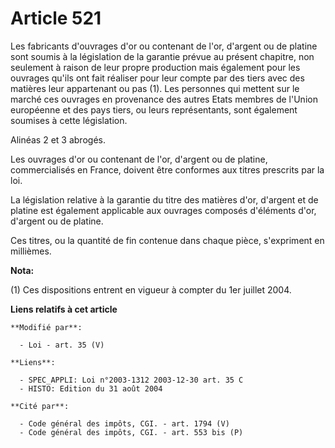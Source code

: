 # Article 521

Les fabricants d'ouvrages d'or ou contenant de l'or, d'argent ou de platine sont soumis à la législation de la garantie
prévue au présent chapitre, non seulement à raison de leur propre production mais également pour les ouvrages qu'ils ont fait
réaliser pour leur compte par des tiers avec des matières leur appartenant ou pas (1). Les personnes qui mettent sur le
marché ces ouvrages en provenance des autres Etats membres de l'Union européenne et des pays tiers, ou leurs représentants,
sont également soumises à cette législation.

Alinéas 2 et 3 abrogés.

Les ouvrages d'or ou contenant de l'or, d'argent ou de platine, commercialisés en France, doivent être conformes aux titres
prescrits par la loi.

La législation relative à la garantie du titre des matières d'or, d'argent et de platine est également applicable aux
ouvrages composés d'éléments d'or, d'argent ou de platine.

Ces titres, ou la quantité de fin contenue dans chaque pièce, s'expriment en millièmes.

**Nota:**

(1) Ces dispositions entrent en vigueur à compter du 1er juillet 2004.

**Liens relatifs à cet article**

	**Modifié par**:

	  - Loi - art. 35 (V)

	**Liens**:

	  - SPEC_APPLI: Loi n°2003-1312 2003-12-30 art. 35 C
	  - HISTO: Edition du 31 août 2004

	**Cité par**:

	  - Code général des impôts, CGI. - art. 1794 (V)
	  - Code général des impôts, CGI. - art. 553 bis (P)
